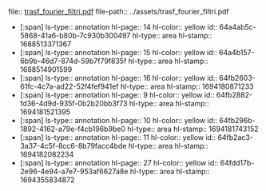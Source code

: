 file:: [trasf_fourier_filtri.pdf](../assets/trasf_fourier_filtri.pdf)
file-path:: ../assets/trasf_fourier_filtri.pdf

- [:span]
  ls-type:: annotation
  hl-page:: 14
  hl-color:: yellow
  id:: 64a4ab5c-5868-41a6-b80b-7c930b300497
  hl-type:: area
  hl-stamp:: 1688513371367
- [:span]
  ls-type:: annotation
  hl-page:: 15
  hl-color:: yellow
  id:: 64a4b157-6b9b-46d7-874d-59b7f79f835f
  hl-type:: area
  hl-stamp:: 1688514901599
- [:span]
  ls-type:: annotation
  hl-page:: 16
  hl-color:: yellow
  id:: 64fb2603-61fc-4c7a-ad22-52f4fef941ef
  hl-type:: area
  hl-stamp:: 1694180871233
- [:span]
  ls-type:: annotation
  hl-page:: 9
  hl-color:: yellow
  id:: 64fb2882-fd36-4d9d-935f-0b2b20bb3f73
  hl-type:: area
  hl-stamp:: 1694181521395
- [:span]
  ls-type:: annotation
  hl-page:: 10
  hl-color:: yellow
  id:: 64fb296b-1892-4162-a79e-f4cb196b9be0
  hl-type:: area
  hl-stamp:: 1694181743152
- [:span]
  ls-type:: annotation
  hl-page:: 11
  hl-color:: yellow
  id:: 64fb2ac3-3a37-4c5f-8cc6-8b79facc4bde
  hl-type:: area
  hl-stamp:: 1694182082234
- [:span]
  ls-type:: annotation
  hl-page:: 27
  hl-color:: yellow
  id:: 64fdd17b-2e96-4e94-a7e7-953af6627a8e
  hl-type:: area
  hl-stamp:: 1694355834872